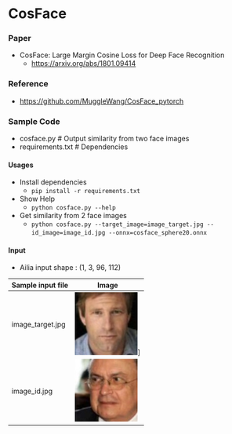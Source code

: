 # CosFace

### Paper
 - CosFace: Large Margin Cosine Loss for Deep Face Recognition
   - https://arxiv.org/abs/1801.09414

### Reference
 - https://github.com/MuggleWang/CosFace_pytorch

### Sample Code
  - cosface.py  # Output similarity from two face images
  - requirements.txt # Dependencies
#### Usages
 - Install dependencies
   - `pip install -r requirements.txt`
 - Show Help 
   - `python cosface.py --help`
 - Get similarity from 2 face images
   - `python cosface.py --target_image=image_target.jpg --id_image=image_id.jpg --onnx=cosface_sphere20.onnx`

#### Input
- Ailia input shape : (1, 3, 96, 112)

| Sample input file | Image                       |
|-------------------|-----------------------------|
 | image_target.jpg  | ![Input](image_target.jpg)] |
 | image_id.jpg      | ![Input](image_id.jpg)      |
